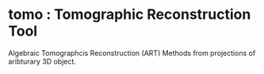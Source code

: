 # tomo : Tomographic Reconstruction Tool
Algebraic Tomographcis Reconstruction (ART) Methods from projections of aribturary 3D object.


